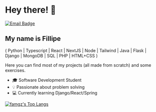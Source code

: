 <h1>Hey there! 👋</h1>

[![Email Badge](https://img.shields.io/badge/-famgz@proton.me-6633cc?style=flat-square&logo=Proton&logoColor=white&link=mailto:famgz@proton.me)](mailto:famgz@proton.me)

## My name is Fillipe
( Python | Typescript | React | NextJS | Node | Tailwind | Java | Flask | Django | MongoDB | SQL | PHP | HTML+CSS )


Here you can find most of my projects (all made from scratch) and some exercises.

- 🎓 Software Development Student
- 💡 Passionate about problem solving
- 💻 Currently learning Django/React/Spring

[![famgz's Top Langs](https://github-readme-stats.vercel.app/api/top-langs/?username=famgz&layout=compact&custom_title=Languages)](https://github.com/anuraghazra/github-readme-stats)
